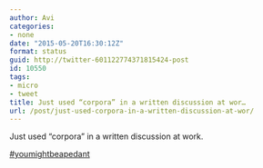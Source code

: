 ```yaml
---
author: Avi
categories:
- none
date: "2015-05-20T16:30:12Z"
format: status
guid: http://twitter-601122774371815424-post
id: 10550
tags:
- micro
- tweet
title: Just used “corpora” in a written discussion at wor…
url: /post/just-used-corpora-in-a-written-discussion-at-wor/
---
```

Just used “corpora” in a written discussion at work.

[#youmightbeapedant](http://twitter.com/search?q=%23youmightbeapedant)